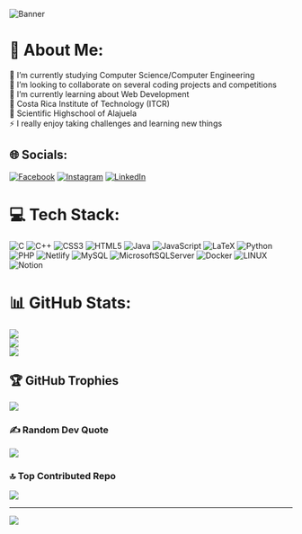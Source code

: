 ![Banner](https://mir-s3-cdn-cf.behance.net/project_modules/max_1200/79731568097599.5b50bca477735.jpg)
# 💫 About Me:
🔭 I’m currently studying Computer Science/Computer Engineering<br>👯 I’m looking to collaborate on several coding projects and competitions<br>🌱 I’m currently learning about Web Development<br>💬 Costa Rica Institute of Technology (ITCR)<br>📖 Scientific Highschool of Alajuela<br>⚡ I really enjoy taking challenges and learning new things


## 🌐 Socials:
[![Facebook](https://img.shields.io/badge/Facebook-%231877F2.svg?logo=Facebook&logoColor=white)](https://facebook.com/LeonardoCespedesT) [![Instagram](https://img.shields.io/badge/Instagram-%23E4405F.svg?logo=Instagram&logoColor=white)](https://instagram.com/leocespedes13) [![LinkedIn](https://img.shields.io/badge/LinkedIn-%230077B5.svg?logo=linkedin&logoColor=white)](https://linkedin.com/in/leonardo-céspedes-tenorio-938b66235) 

# 💻 Tech Stack:
![C](https://img.shields.io/badge/c-%2300599C.svg?style=flat&logo=c&logoColor=white) ![C++](https://img.shields.io/badge/c++-%2300599C.svg?style=flat&logo=c%2B%2B&logoColor=white) ![CSS3](https://img.shields.io/badge/css3-%231572B6.svg?style=flat&logo=css3&logoColor=white) ![HTML5](https://img.shields.io/badge/html5-%23E34F26.svg?style=flat&logo=html5&logoColor=white) ![Java](https://img.shields.io/badge/java-%23ED8B00.svg?style=flat&logo=java&logoColor=white) ![JavaScript](https://img.shields.io/badge/javascript-%23323330.svg?style=flat&logo=javascript&logoColor=%23F7DF1E) ![LaTeX](https://img.shields.io/badge/latex-%23008080.svg?style=flat&logo=latex&logoColor=white) ![Python](https://img.shields.io/badge/python-3670A0?style=flat&logo=python&logoColor=ffdd54) ![PHP](https://img.shields.io/badge/php-%23777BB4.svg?style=flat&logo=php&logoColor=white) ![Netlify](https://img.shields.io/badge/netlify-%23000000.svg?style=flat&logo=netlify&logoColor=#00C7B7) ![MySQL](https://img.shields.io/badge/mysql-%2300f.svg?style=flat&logo=mysql&logoColor=white) ![MicrosoftSQLServer](https://img.shields.io/badge/Microsoft%20SQL%20Sever-CC2927?style=flat&logo=microsoft%20sql%20server&logoColor=white) ![Docker](https://img.shields.io/badge/docker-%230db7ed.svg?style=flat&logo=docker&logoColor=white) ![LINUX](https://img.shields.io/badge/Linux-FCC624?style=flat&logo=linux&logoColor=black) ![Notion](https://img.shields.io/badge/Notion-%23000000.svg?style=flat&logo=notion&logoColor=white)
# 📊 GitHub Stats:
![](https://github-readme-stats.vercel.app/api?username=LeonardoC1302&theme=dark&hide_border=false&include_all_commits=false&count_private=true)<br/>
![](https://github-readme-streak-stats.herokuapp.com/?user=LeonardoC1302&theme=dark&hide_border=false)<br/>
![](https://github-readme-stats.vercel.app/api/top-langs/?username=LeonardoC1302&theme=dark&hide_border=false&include_all_commits=false&count_private=true&layout=compact)

## 🏆 GitHub Trophies
![](https://github-profile-trophy.vercel.app/?username=LeonardoC1302&theme=radical&no-frame=false&no-bg=false&margin-w=4)

### ✍️ Random Dev Quote
![](https://quotes-github-readme.vercel.app/api?type=horizontal&theme=tokyonight)

### 🔝 Top Contributed Repo
![](https://github-contributor-stats.vercel.app/api?username=LeonardoC1302&limit=5&theme=tokyonight&combine_all_yearly_contributions=true)


---
[![](https://visitcount.itsvg.in/api?id=LeonardoC1302&icon=2&color=6)](https://visitcount.itsvg.in)
